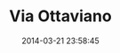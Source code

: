--- 
layout: entry
title: Via Ottaviano
location: Rome, Italy
date_taken: July 2013
camera: Leica M9
lens: Leitz Summilux 35mm f/1.4
image: GRS-20130713-173116
category: notebook
excerpt:
date: 2014-03-21 23:58:45
tags: [bw, socks, man, woman, icecream, 50 to 65 years, summer, shorts, mcdonalds]
---